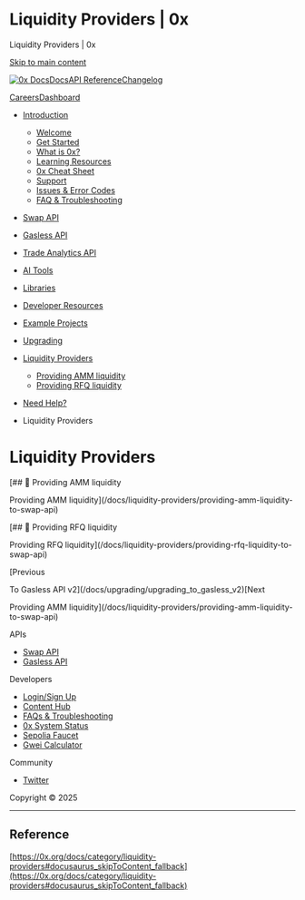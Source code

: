 # Liquidity Providers | 0x

Liquidity Providers | 0x




[Skip to main content](#docusaurus_skipToContent_fallback)

[![0x Docs](/docs/img/0x-logo.png)](/docs/)[Docs](/docs/introduction/welcome)[API Reference](/docs/api)[Changelog](/docs/changelog/)

[Careers](https://0x.org/careers#open-positions)[Dashboard](https://dashboard.0x.org/)

* [Introduction](/docs/category/introduction)

  + [Welcome](/docs/introduction/welcome)
  + [Get Started](/docs/introduction/getting-started)
  + [What is 0x?](/docs/introduction/introduction-to-0x)
  + [Learning Resources](/docs/introduction/guides)
  + [0x Cheat Sheet](/docs/introduction/0x-cheat-sheet)
  + [Support](/docs/introduction/community)
  + [Issues & Error Codes](/docs/introduction/api-issues)
  + [FAQ & Troubleshooting](/docs/developer-resources/faqs-and-troubleshooting)
* [Swap API](/docs/category/swap-api)
* [Gasless API](/docs/category/gasless-api)
* [Trade Analytics API](/docs/category/trade-analytics-api)
* [AI Tools](/docs/category/ai-tools)
* [Libraries](/docs/category/libraries)
* [Developer Resources](/docs/category/developer-resources)
* [Example Projects](https://github.com/0xProject/0x-examples)
* [Upgrading](/docs/upgrading)
* [Liquidity Providers](/docs/category/liquidity-providers)

  + [Providing AMM liquidity](/docs/liquidity-providers/providing-amm-liquidity-to-swap-api)
  + [Providing RFQ liquidity](/docs/liquidity-providers/providing-rfq-liquidity-to-swap-api)
* [Need Help?](/docs/category/need-help)

* Liquidity Providers

# Liquidity Providers

[## 📄️ Providing AMM liquidity

Providing AMM liquidity](/docs/liquidity-providers/providing-amm-liquidity-to-swap-api)

[## 📄️ Providing RFQ liquidity

Providing RFQ liquidity](/docs/liquidity-providers/providing-rfq-liquidity-to-swap-api)

[Previous

To Gasless API v2](/docs/upgrading/upgrading_to_gasless_v2)[Next

Providing AMM liquidity](/docs/liquidity-providers/providing-amm-liquidity-to-swap-api)

APIs

* [Swap API](/docs/category/swap-api)
* [Gasless API](/docs/category/gasless-api)

Developers

* [Login/Sign Up](https://dashboard.0x.org/)
* [Content Hub](https://www.0x.org/content-hub)
* [FAQs & Troubleshooting](/docs/developer-resources/faqs-and-troubleshooting)
* [0x System Status](https://status.0x.org/)
* [Sepolia Faucet](https://sepoliafaucet.com/)
* [Gwei Calculator](https://www.alchemy.com/gwei-calculator)

Community

* [Twitter](https://twitter.com/0xproject)

Copyright © 2025

---

## Reference
[https://0x.org/docs/category/liquidity-providers#docusaurus_skipToContent_fallback](https://0x.org/docs/category/liquidity-providers#docusaurus_skipToContent_fallback)
